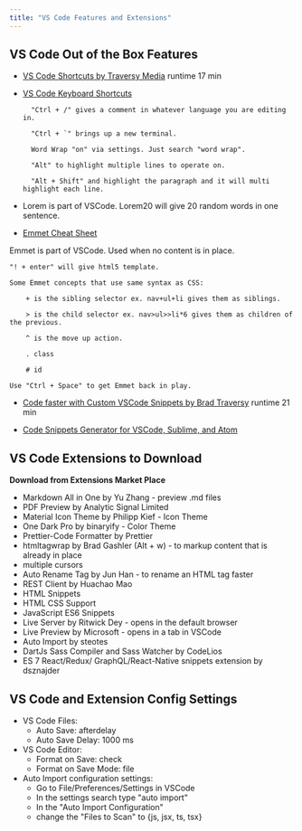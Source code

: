 ```yaml
---
title: "VS Code Features and Extensions"
---
```


## VS Code Out of the Box Features

- [VS Code Shortcuts by Traversy Media](https://www.youtube.com/watch?v=4xA5JePvCJc&list=RDCMUC29ju8bIPH5as8OGnQzwJyA&index=19) runtime 17 min
- [VS Code Keyboard Shortcuts](https://code.visualstudio.com/shortcuts/keyboard-shortcuts-windows.pdf)
  
        "Ctrl + /" gives a comment in whatever language you are editing in.
        
        "Ctrl + `" brings up a new terminal.

        Word Wrap "on" via settings. Just search "word wrap".
        
        "Alt" to highlight multiple lines to operate on.
        
        "Alt + Shift" and highlight the paragraph and it will multi highlight each line.

- Lorem is part of VSCode. Lorem20 will give 20 random words in one sentence.

- [Emmet Cheat Sheet](https://docs.emmet.io/cheat-sheet/)

Emmet is part of VSCode. Used when no content is in place.

    "! + enter" will give html5 template.

    Some Emmet concepts that use same syntax as CSS:

        + is the sibling selector ex. nav+ul+li gives them as siblings.
  
        > is the child selector ex. nav>ul>>li*6 gives them as children of the previous.

        ^ is the move up action.

        . class

        # id

    Use "Ctrl + Space" to get Emmet back in play.

- [Code faster with Custom VSCode Snippets by Brad Traversy](https://www.youtube.com/watch?v=JIqk9UxgKEc) runtime 21 min

- [Code Snippets Generator for VSCode, Sublime, and Atom](https://snippet-generator.app/)

## VS Code Extensions to Download

**Download from Extensions Market Place**

- Markdown All in One by Yu Zhang - preview .md files
- PDF Preview by Analytic Signal Limited
- Material Icon Theme by Philipp Kief - Icon Theme
- One Dark Pro by binaryify - Color Theme
- Prettier-Code Formatter by Prettier
- htmltagwrap by Brad Gashler (Alt + w) - to markup content that is already in place
- multiple cursors
- Auto Rename Tag by Jun Han - to rename an HTML tag faster
- REST Client by Huachao Mao
- HTML Snippets
- HTML CSS Support
- JavaScript ES6 Snippets
- Live Server by Ritwick Dey - opens in the default browser
- Live Preview by Microsoft - opens in a tab in VSCode
- Auto Import by steotes
- DartJs Sass Compiler and Sass Watcher by CodeLios
- ES 7 React/Redux/ GraphQL/React-Native snippets extension by dsznajder

## VS Code and Extension Config Settings

- VS Code Files:
  - Auto Save: afterdelay
  - Auto Save Delay: 1000 ms
- VS Code Editor:
  - Format on Save: check
  - Format on Save Mode: file
- Auto Import configuration settings:
  - Go to File/Preferences/Settings in VSCode
  - In the settings search type "auto import"
  - In the "Auto Import Configuration"
  - change the "Files to Scan" to {js, jsx, ts, tsx}